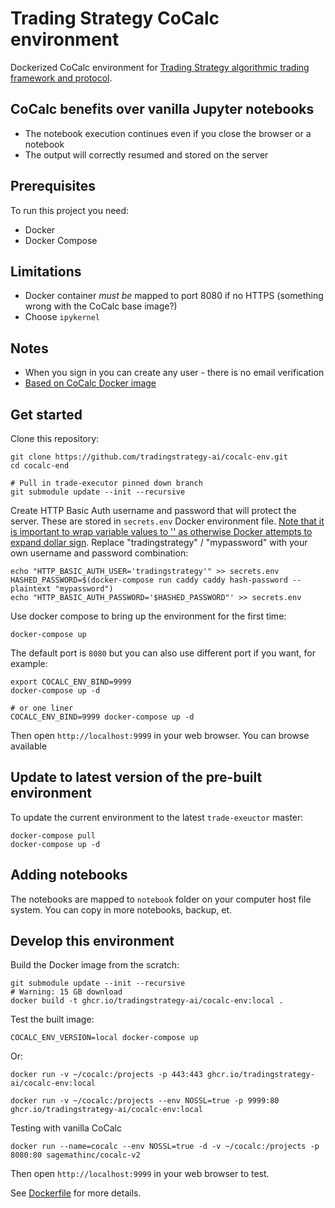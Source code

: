 # Trading Strategy CoCalc environment

Dockerized CoCalc environment for [Trading Strategy algorithmic trading framework and protocol](https://tradingstrategy.ai/).

## CoCalc benefits over vanilla Jupyter notebooks

- The notebook execution continues even if you close the browser or a notebook
- The output will correctly resumed and stored on the server

## Prerequisites

To run this project you need:

* Docker 
* Docker Compose

## Limitations

* Docker container *must be* mapped to port 8080 if no HTTPS (something wrong with the CoCalc base image?)
* Choose `ipykernel` 

## Notes

* When you sign in you can create any user - there is no email verification
* [Based on CoCalc Docker image](https://github.com/sagemathinc/cocalc-docker/tree/master)

## Get started

Clone this repository:

```shell
git clone https://github.com/tradingstrategy-ai/cocalc-env.git
cd cocalc-end

# Pull in trade-executor pinned down branch
git submodule update --init --recursive  
```

Create HTTP Basic Auth username and password that will protect the server.
These are stored in `secrets.env` Docker environment file. 
[Note that it is important to wrap variable values to '' as otherwise Docker attempts to expand dollar sign](https://stackoverflow.com/questions/75322493/how-can-i-properly-escape-the-value-of-a-env-variable-that-contains-a-dollar-si).
Replace "tradingstrategy" / "mypassword" with your own username and password combination:

```shell
echo "HTTP_BASIC_AUTH_USER='tradingstrategy'" >> secrets.env
HASHED_PASSWORD=$(docker-compose run caddy caddy hash-password --plaintext "mypassword")
echo "HTTP_BASIC_AUTH_PASSWORD='$HASHED_PASSWORD"' >> secrets.env
```

Use docker compose to bring up the environment for the first time:

```shell
docker-compose up 
```

The default port is `8080` but you can also use different port if you want, for example:

```shell
export COCALC_ENV_BIND=9999
docker-compose up -d

# or one liner
COCALC_ENV_BIND=9999 docker-compose up -d
```

Then open `http://localhost:9999` in your web browser.
You can browse available

## Update to latest version of the pre-built environment

To update the current environment to the latest `trade-exeuctor` master:

```shell
docker-compose pull
docker-compose up -d
```

## Adding notebooks

The notebooks are mapped to `notebook` folder on your computer host file system.
You can copy in more notebooks, backup, et.

## Develop this environment

Build the Docker image from the scratch: 

```shell
git submodule update --init --recursive  
# Warning: 15 GB download
docker build -t ghcr.io/tradingstrategy-ai/cocalc-env:local .
```

Test the built image:

```shell
COCALC_ENV_VERSION=local docker-compose up 
```

Or:

```shell
docker run -v ~/cocalc:/projects -p 443:443 ghcr.io/tradingstrategy-ai/cocalc-env:local
```

```shell
docker run -v ~/cocalc:/projects --env NOSSL=true -p 9999:80 ghcr.io/tradingstrategy-ai/cocalc-env:local
```

Testing with vanilla CoCalc

```shell
docker run --name=cocalc --env NOSSL=true -d -v ~/cocalc:/projects -p 8080:80 sagemathinc/cocalc-v2
```

Then open `http://localhost:9999` in your web browser to test.

See [Dockerfile](./Dockerfile) for more details.
